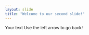 ```yaml
---
layout: slide
title: "Welcome to our second slide!"
---
```

Your text
Use the left arrow to go back! 
